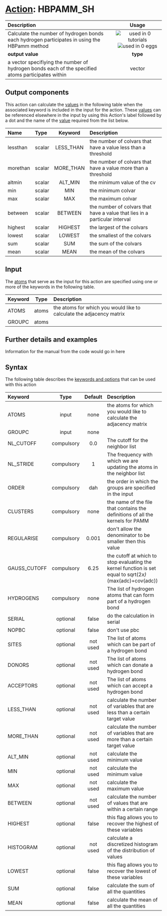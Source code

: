 # [Action](actions.md): HBPAMM_SH

| Description    | Usage |
|:--------|:--------:|
| Calculate the number of hydrogen bonds each hydrogen participates in using the HBPamm method | ![used in 0 tutorials](https://img.shields.io/badge/tutorials-0-red.svg)![used in 0 eggs](https://img.shields.io/badge/nest-0-red.svg)|
 | **output value** | **type** |
| a vector specifiying the number of hydrogen bonds each of the specified atoms participates within | vector |

## Output components

This action can calculate the [values](pecifying_arguments.html) in the following table when the associated keyword is included in the input for the action. These [values](pecifying_arguments.html) can be referenced elsewhere in the input by using this Action's label followed by a dot and the name of the [value](pecifying_arguments.html) required from the list below.

| Name | Type | Keyword | Description |
|:-------|:-----|:----:|:-------|
| lessthan | scalar | LESS_THAN | the number of colvars that have a value less than a threshold | 
| morethan | scalar | MORE_THAN | the number of colvars that have a value more than a threshold | 
| altmin | scalar | ALT_MIN | the minimum value of the cv | 
| min | scalar | MIN | the minimum colvar | 
| max | scalar | MAX | the maximum colvar | 
| between | scalar | BETWEEN | the number of colvars that have a value that lies in a particular interval | 
| highest | scalar | HIGHEST | the largest of the colvars | 
| lowest | scalar | LOWEST | the smallest of the colvars | 
| sum | scalar | SUM | the sum of the colvars | 
| mean | scalar | MEAN | the mean of the colvars | 


## Input

The [atoms](specifying_atoms.html) that serve as the input for this action are specified using one or more of the keywords in the following table.

| Keyword |  Type | Description |
|:--------|:------:|:-----------|
| ATOMS | atoms | the atoms for which you would like to calculate the adjacency matrix |
| GROUPC | atoms |  |


## Further details and examples 
Information for the manual from the code would go in here 
## Syntax 
The following table describes the [keywords and options](parsing.md) that can be used with this action 

| Keyword | Type | Default | Description |
|:-------|:----:|:-------:|:-----------|
| ATOMS | input | none | the atoms for which you would like to calculate the adjacency matrix |
| GROUPC | input | none |  |
| NL_CUTOFF | compulsory | 0.0 |  The cutoff for the neighbor list |
| NL_STRIDE | compulsory | 1 |  The frequency with which we are updating the atoms in the neighbor list |
| ORDER | compulsory | dah |  the order in which the groups are specified in the input |
| CLUSTERS | compulsory | none | the name of the file that contains the definitions of all the kernels for PAMM |
| REGULARISE | compulsory | 0.001 |  don't allow the denominator to be smaller then this value |
| GAUSS_CUTOFF | compulsory | 6.25 |  the cutoff at which to stop evaluating the kernel function is set equal to sqrt(2*x)*(max(adc)+cov(adc)) |
| HYDROGENS | compulsory | none | The list of hydrogen atoms that can form part of a hydrogen bond |
| SERIAL | optional | false |  do the calculation in serial |
| NOPBC | optional | false |  don't use pbc |
| SITES | optional | not used | The list of atoms which can be part of a hydrogen bond |
| DONORS | optional | not used | The list of atoms which can donate a hydrogen bond |
| ACCEPTORS | optional | not used | The list of atoms which can accept a hydrogen bond |
| LESS_THAN | optional | not used | calculate the number of variables that are less than a certain target value |
| MORE_THAN | optional | not used | calculate the number of variables that are more than a certain target value |
| ALT_MIN | optional | not used | calculate the minimum value |
| MIN | optional | not used | calculate the minimum value |
| MAX | optional | not used | calculate the maximum value |
| BETWEEN | optional | not used | calculate the number of values that are within a certain range |
| HIGHEST | optional | false |  this flag allows you to recover the highest of these variables |
| HISTOGRAM | optional | not used | calculate a discretized histogram of the distribution of values |
| LOWEST | optional | false |  this flag allows you to recover the lowest of these variables |
| SUM | optional | false |  calculate the sum of all the quantities |
| MEAN | optional | false |  calculate the mean of all the quantities |

